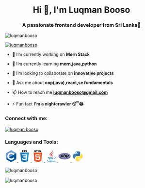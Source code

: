 <h1 align="center">Hi 👋, I'm Luqman Booso</h1>
<h3 align="center">A passionate frontend developer from Sri Lanka🤩</h3>

<p align="left"> <img src="https://komarev.com/ghpvc/?username=luqmanbooso&label=Profile%20views&color=0e75b6&style=flat" alt="luqmanbooso" /> </p>

<p align="left"> <a href="https://github.com/ryo-ma/github-profile-trophy"><img src="https://github-profile-trophy.vercel.app/?username=luqmanbooso" alt="luqmanbooso" /></a> </p>

- 🔭 I’m currently working on **Mern Stack**

- 🌱 I’m currently learning **mern,java,python**

- 👯 I’m looking to collaborate on **innovative projects**

- 💬 Ask me about **oop(java),react,se fundamentals**

- 📫 How to reach me **luqmanbooso@gmail.com**

- ⚡ Fun fact **I'm a nightcrawler 😴😂**

<h3 align="left">Connect with me:</h3>
<p align="left">
<a href="https://linkedin.com/in/luqman booso" target="blank"><img align="center" src="https://raw.githubusercontent.com/rahuldkjain/github-profile-readme-generator/master/src/images/icons/Social/linked-in-alt.svg" alt="luqman booso" height="30" width="40" /></a>
</p>

<h3 align="left">Languages and Tools:</h3>
<p align="left"> <a href="https://www.cprogramming.com/" target="_blank" rel="noreferrer"> <img src="https://raw.githubusercontent.com/devicons/devicon/master/icons/c/c-original.svg" alt="c" width="40" height="40"/> </a> <a href="https://www.w3schools.com/css/" target="_blank" rel="noreferrer"> <img src="https://raw.githubusercontent.com/devicons/devicon/master/icons/css3/css3-original-wordmark.svg" alt="css3" width="40" height="40"/> </a> <a href="https://www.w3.org/html/" target="_blank" rel="noreferrer"> <img src="https://raw.githubusercontent.com/devicons/devicon/master/icons/html5/html5-original-wordmark.svg" alt="html5" width="40" height="40"/> </a> <a href="https://www.java.com" target="_blank" rel="noreferrer"> <img src="https://raw.githubusercontent.com/devicons/devicon/master/icons/java/java-original.svg" alt="java" width="40" height="40"/> </a> <a href="https://www.php.net" target="_blank" rel="noreferrer"> <img src="https://raw.githubusercontent.com/devicons/devicon/master/icons/php/php-original.svg" alt="php" width="40" height="40"/> </a> <a href="https://www.python.org" target="_blank" rel="noreferrer"> <img src="https://raw.githubusercontent.com/devicons/devicon/master/icons/python/python-original.svg" alt="python" width="40" height="40"/> </a> </p>

<p><img align="center" src="https://github-readme-stats.vercel.app/api/top-langs?username=luqmanbooso&show_icons=true&locale=en&layout=compact" alt="luqmanbooso" /></p>

<p><img align="center" src="https://github-readme-streak-stats.herokuapp.com/?user=luqmanbooso&" alt="luqmanbooso" /></p>

